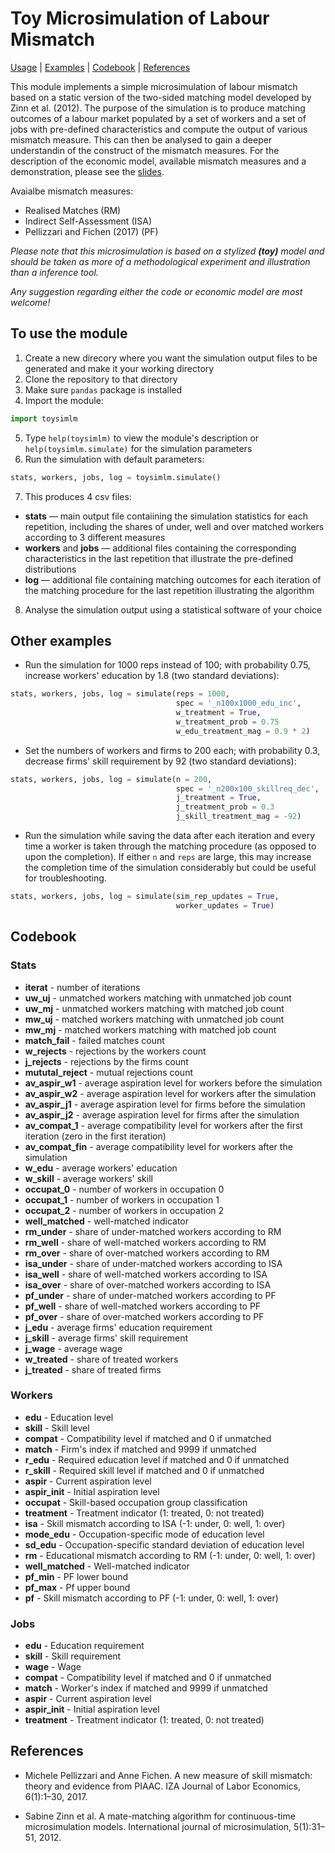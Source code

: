 # Toy Microsimulation of Labour Mismatch

[Usage](#to-use-the-module) | [Examples](#other-examples) | [Codebook](#codebook) | [References](#references)

This module implements a simple microsimulation of labour mismatch based on a static version of the two-sided matching model developed by Zinn et al. (2012). The purpose of the simulation is to produce matching outcomes of a labour market populated by a set of workers and a set of jobs with pre-defined characteristics and compute the output of various mismatch measure. This can then be analysed to gain a deeper understandin of the construct of the mismatch measures. For the description of the economic model, available mismatch measures and a demonstration, please see the [slides](./toysimlm_slides.pdf).

Avaialbe mismatch measures:
- Realised Matches (RM)
- Indirect Self-Assessment (ISA)
- Pellizzari and Fichen (2017) (PF)

*Please note that this microsimulation is based on a stylized **(toy)** model and should be taken as more of a methodological experiment and illustration than a inference tool.*

*Any suggestion regarding either the code or economic model are most welcome!*

## To use the module

1. Create a new direcory where you want the simulation output files to be generated and make it your working directory
2. Clone the repository to that directory
3. Make sure ``pandas`` package is installed
4. Import the module:
```python
import toysimlm
```
5. Type ``help(toysimlm)`` to view the module's description or ``help(toysimlm.simulate)`` for the simulation parameters
6. Run the simulation with default parameters:
```python
stats, workers, jobs, log = toysimlm.simulate()
```
7. This produces 4 csv files:
 - **stats** — main output file contaiining the simulation statistics for each repetition, including the shares of under, well and over matched workers according to 3 different measures
 - **workers** and **jobs** — additional files containing the corresponding characteristics in the last repetition that illustrate the pre-defined distributions 
 - **log** — additional file containing matching outcomes for each iteration of the matching procedure for the last repetition illustrating the algorithm
8. Analyse the simulation output using a statistical software of your choice

## Other examples

 - Run the simulation for 1000 reps instead of 100; with probability 0.75, increase workers' education by 1.8 (two standard deviations):
 ```python
stats, workers, jobs, log = simulate(reps = 1000,
                                      spec = '_n100x1000_edu_inc',
                                      w_treatment = True,
                                      w_treatment_prob = 0.75
                                      w_edu_treatment_mag = 0.9 * 2)
 ```

- Set the numbers of workers and firms to 200 each;  with probability 0.3, decrease firms' skill requirement by 92 (two standard deviations):
 ```python
stats, workers, jobs, log = simulate(n = 200,
                                      spec = '_n200x100_skillreq_dec',
                                      j_treatment = True,
                                      j_treatment_prob = 0.3
                                      j_skill_treatment_mag = -92)
 ``` 

- Run the simulation while saving the data after each iteration and every time a worker is taken through the matching procedure (as opposed to upon the completion). If either ``n`` and ``reps`` are large, this may increase the completion time of the simulation considerably but could be useful for troubleshooting.
 ```python
stats, workers, jobs, log = simulate(sim_rep_updates = True,
                                      worker_updates = True)
 ```

## Codebook

### Stats
- **iterat** - number of iterations
- **uw_uj** - unmatched workers matching with unmatched job count
- **uw_mj** - unmatched workers matching with matched job count
- **mw_uj** - matched workers matching with unmatched job count
- **mw_mj** - matched workers matching with matched job count
- **match_fail** - failed matches count
- **w_rejects** - rejections by the workers count
- **j_rejects** - rejections by the firms count
- **mututal_reject** - mutual rejections count
- **av_aspir_w1** - average aspiration level for workers before the simulation
- **av_aspir_w2** - average aspiration level for workers after the simulation
- **av_aspir_j1** - average aspiration level for firms before the simulation
- **av_aspir_j2** - average aspiration level for firms after the simulation
- **av_compat_1** - average compatibility level for workers after the first iteration (zero in the first iteration)
- **av_compat_fin** - average compatibility level for workers after the simulation
- **w_edu** - average workers' education
- **w_skill** - average workers' skill
- **occupat_0** - number of workers in occupation 0
- **occupat_1** - number of workers in occupation 1
- **occupat_2** - number of workers in occupation 2
- **well_matched** - well-matched indicator
- **rm_under** - share of under-matched workers according to RM
- **rm_well** - share of well-matched workers according to RM
- **rm_over** - share of over-matched workers according to RM
- **isa_under** - share of under-matched workers according to ISA
- **isa_well** - share of well-matched workers according to ISA
- **isa_over** - share of over-matched workers according to ISA
- **pf_under** - share of under-matched workers according to PF
- **pf_well** - share of well-matched workers according to PF
- **pf_over** - share of over-matched workers according to PF
- **j_edu** - average firms' education requirement
- **j_skill** - average firms' skill requirement
- **j_wage** - average wage
- **w_treated** - share of treated workers
- **j_treated** - share of treated firms

### Workers
- **edu** - Education level
- **skill** - Skill level
- **compat** - Compatibility level if matched and 0 if unmatched
- **match** - Firm's index if matched and 9999 if unmatched
- **r_edu** - Required education level if matched and 0 if unmatched
- **r_skill** - Required skill level if matched and 0 if unmatched
- **aspir** - Current aspiration level
- **aspir_init** - Initial aspiration level
- **occupat** - Skill-based occupation group classification 
- **treatment** - Treatment indicator (1: treated, 0: not treated)
- **isa** - Skill mismatch according to ISA (-1: under, 0: well, 1: over)
- **mode_edu** - Occupation-specific mode of education level
- **sd_edu** - Occupation-specific standard deviation of education level
- **rm** - Educational mismatch according to RM (-1: under, 0: well, 1: over)
- **well_matched** - Well-matched indicator
- **pf_min** - PF lower bound
- **pf_max** - Pf upper bound
- **pf** - Skill mismatch according to PF (-1: under, 0: well, 1: over)

### Jobs
- **edu** - Education requirement
- **skill** - Skill requirement
- **wage** - Wage
- **compat** - Compatibility level if matched and 0 if unmatched
- **match** - Worker's index if matched and 9999 if unmatched 
- **aspir** - Current aspiration level
- **aspir_init** - Initial aspiration level
- **treatment** - Treatment indicator (1: treated, 0: not treated)

## References

- Michele Pellizzari and Anne Fichen. A new measure of skill mismatch: theory and evidence from PIAAC. IZA Journal of Labor Economics, 6(1):1–30, 2017.

 - Sabine Zinn et al. A mate-matching algorithm for continuous-time microsimulation models. International journal of microsimulation, 5(1):31–51, 2012.